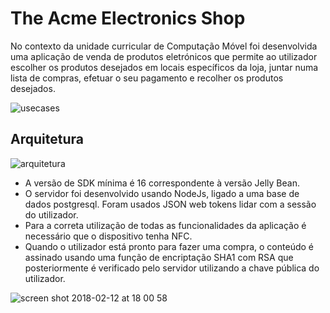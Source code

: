 # The Acme Electronics Shop

No contexto da unidade curricular de Computação Móvel foi desenvolvida uma aplicação de venda de produtos eletrónicos que permite ao utilizador escolher os produtos desejados em locais específicos da loja, juntar numa lista de compras, efetuar o seu pagamento e recolher os produtos desejados. 


![usecases](https://user-images.githubusercontent.com/15158927/36111561-7186a342-101e-11e8-876a-ad63c75f08e9.png)


## Arquitetura 

![arquitetura](https://user-images.githubusercontent.com/15158927/36111460-17d52a6c-101e-11e8-98df-fd571c9dc2b3.png)

* A versão de SDK mínima é 16 correspondente à versão Jelly Bean.
* O servidor foi desenvolvido usando NodeJs, ligado a uma base de dados postgresql. Foram usados JSON web tokens lidar com  a sessão do utilizador.
* Para a correta utilização de todas as funcionalidades da aplicação é necessário que o dispositivo tenha NFC.
* Quando o utilizador está pronto para fazer uma compra, o conteúdo é assinado usando uma função de encriptação SHA1 com RSA que posteriormente é verificado pelo servidor utilizando a chave pública do utilizador.


![screen shot 2018-02-12 at 18 00 58](https://user-images.githubusercontent.com/15158927/36111682-e05b01b4-101e-11e8-891a-6c66229ac1e6.jpg)


